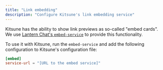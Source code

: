 ```yaml
---
title: "Link embedding"
description: "Configure Kitsune's link embedding service"
---
```


Kitsune has the ability to show link previews as so-called "embed cards".  
We use [Lantern Chat's `embed-service`](https://github.com/Lantern-chat/embed-service/) to provide this functionality.

To use it with Kitsune, run the `embed-service` and add the following configuration to Kitsune's configuration file:

```toml
[embed]
service-url = "[URL to the embed service]"
```
